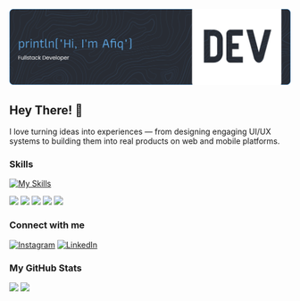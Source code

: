 ![Header](github-header-banner.png)

## Hey There! 👋

I love turning ideas into experiences — from designing engaging UI/UX systems to building them into real products on web and mobile platforms.

### Skills

[![My Skills](https://skillicons.dev/icons?i=html,css,js,kotlin,python)](https://skillicons.dev)

<div>
<img src="https://img.shields.io/badge/HTML5-E34F26?style=for-the-badge&logo=html5&logoColor=white"/>
<img src="https://img.shields.io/badge/CSS3-1572B6?style=for-the-badge&logo=css3&logoColor=white"/>
<img src="https://img.shields.io/badge/JavaScript-323330?style=for-the-badge&logo=javascript&logoColor=F7DF1E"/>
<img src="https://img.shields.io/badge/Kotlin-B125EA?style=for-the-badge&logo=kotlin&logoColor=white"/>
<img src="https://img.shields.io/badge/Python-3776AB?style=for-the-badge&logo=python&logoColor=white"/>
</div>

### Connect with me

[![Instagram](https://img.shields.io/badge/Instagram-E4405F?style=for-the-badge&logo=instagram&logoColor=white)](https://www.instagram.com/afiqalghazali_/) [![LinkedIn](https://img.shields.io/badge/LinkedIn-0077B5?style=for-the-badge&logo=linkedin&logoColor=white)](https://www.linkedin.com/in/afiqalghazali/)

### My GitHub Stats

<div>
  <img src="https://github-readme-stats.vercel.app/api?username=afiqalghazali&show_icons=true&theme=tokyonight" height="180px"/>
  <img src="https://github-readme-stats.vercel.app/api/top-langs/?username=afiqalghazali&layout=compact&theme=tokyonight" height="180px"/>
</div>
